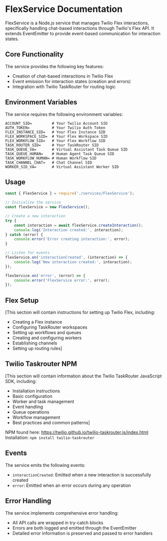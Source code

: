 # FlexService Documentation

FlexService is a Node.js service that manages Twilio Flex interactions, specifically handling chat-based interactions through Twilio's Flex API. It extends EventEmitter to provide event-based communication for interaction states.

## Core Functionality

The service provides the following key features:
- Creation of chat-based interactions in Twilio Flex
- Event emission for interaction states (creation and errors)
- Integration with Twilio TaskRouter for routing logic

## Environment Variables

The service requires the following environment variables:
```
ACCOUNT_SID=         # Your Twilio Account SID
AUTH_TOKEN=          # Your Twilio Auth Token
FLEX_INSTANCE_SID=   # Your Flex Instance SID
FLEX_WORKSPACE_SID=  # Your Flex Workspace SID
FLEX_WORKFLOW_SID=   # Your Flex Workflow SID
TASK_ROUTER_SID=     # Your TaskRouter SID
TASK_QUEUE_VA=       # Virtual Assistant Task Queue SID
TASK_QUEUE_HUMAN=    # Human Agent Task Queue SID
TASK_WORKFLOW_HUMAN= # Human Workflow SID
TASK_CHANNEL_CHAT=   # Chat Channel SID
WORKER_SID_VA=       # Virtual Assistant Worker SID
```

## Usage

```javascript
const { FlexService } = require('./services/FlexService');

// Initialize the service
const flexService = new FlexService();

// Create a new interaction
try {
    const interaction = await flexService.createInteraction();
    console.log('Interaction created:', interaction);
} catch (error) {
    console.error('Error creating interaction:', error);
}

// Listen for events
flexService.on('interactionCreated', (interaction) => {
    console.log('New interaction created:', interaction);
});

flexService.on('error', (error) => {
    console.error('FlexService error:', error);
});
```

## Flex Setup

[This section will contain instructions for setting up Twilio Flex, including:
- Creating a Flex instance
- Configuring TaskRouter workspaces
- Setting up workflows and queues
- Creating and configuring workers
- Establishing channels
- Setting up routing rules]

## Twilio Taskrouter NPM

[This section will contain information about the Twilio TaskRouter JavaScript SDK, including:
- Installation instructions
- Basic configuration
- Worker and task management
- Event handling
- Queue operations
- Workflow management
- Best practices and common patterns]

NPM found here: https://twilio.github.io/twilio-taskrouter.js/index.html
Installation: `npm install twilio-taskrouter`




## Events

The service emits the following events:
- `interactionCreated`: Emitted when a new interaction is successfully created
- `error`: Emitted when an error occurs during any operation

## Error Handling

The service implements comprehensive error handling:
- All API calls are wrapped in try-catch blocks
- Errors are both logged and emitted through the EventEmitter
- Detailed error information is preserved and passed to error handlers
